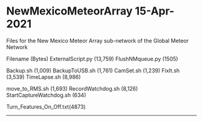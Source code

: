 # NewMexicoMeteorArray 15-Apr-2021
Files for the New Mexico Meteor Array sub-network of the Global Meteor Network

Filename		(Bytes)
ExternalScript.py	(13,759)
FlushNMqueue.py		(1505)

Backup.sh		(1,009)
BackupToUSB.sh		(1,761)
CamSet.sh		(1,239)
FixIt.sh		(3,539)
TimeLapse.sh		(8,986)

move_to_RMS.sh		(1,693)
RecordWatchdog.sh	(8,126)
StartCaptureWatchdog.sh	(634)

Turn_Features_On_Off.txt(4873)
_____
